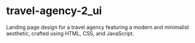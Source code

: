 # travel-agency-2_ui
Landing page design for a travel agency featuring a modern and minimalist aesthetic, crafted using HTML, CSS, and JavaScript.
